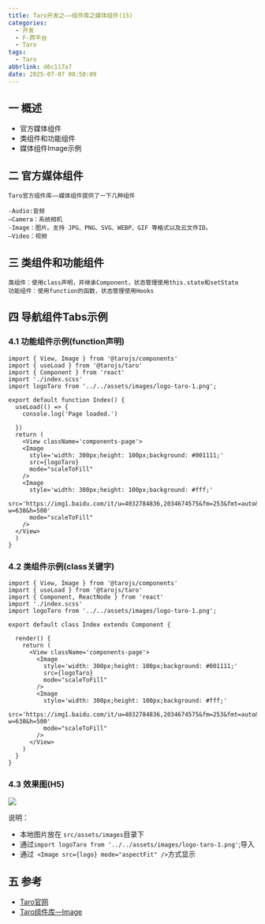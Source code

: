 ```yaml
---
title: Taro开发之——组件库之媒体组件(15)
categories:
  - 开发
  - F-跨平台
  - Taro
tags:
  - Taro
abbrlink: d6c117a7
date: 2025-07-07 08:50:09
---
```

## 一 概述

* 官方媒体组件
* 类组件和功能组件
* 媒体组件Image示例

<!--more-->

## 二 官方媒体组件

```
Taro官方组件库——媒体组件提供了一下几种组件

-Audio:音频
—Camera：系统相机
-Image：图片。支持 JPG、PNG、SVG、WEBP、GIF 等格式以及云文件ID。
—Video：视频
```

## 三 类组件和功能组件

```
类组件：使用class声明，并继承Component，状态管理使用this.state和setState
功能组件：使用function的函数，状态管理使用Hooks
```

## 四 导航组件Tabs示例

### 4.1 功能组件示例(function声明)

```
import { View, Image } from '@tarojs/components'
import { useLoad } from '@tarojs/taro'
import { Component } from 'react'
import './index.scss'
import logoTaro from '../../assets/images/logo-taro-1.png';

export default function Index() {
  useLoad(() => {
    console.log('Page loaded.')

  })
  return (
    <View className='components-page'>
    <Image
      style='width: 300px;height: 100px;background: #001111;'
      src={logoTaro}
      mode="scaleToFill"
    />
    <Image
      style='width: 300px;height: 100px;background: #fff;'
      src='https://img1.baidu.com/it/u=4032784836,2034674575&fm=253&fmt=auto&app=138&f=JPEG?w=638&h=500'
      mode="scaleToFill"
    />
  </View>
  )
}
```

### 4.2 类组件示例(class关键字)

```
import { View, Image } from '@tarojs/components'
import { useLoad } from '@tarojs/taro'
import { Component, ReactNode } from 'react'
import './index.scss'
import logoTaro from '../../assets/images/logo-taro-1.png';

export default class Index extends Component {

  render() {
    return (
      <View className='components-page'>
        <Image
          style='width: 300px;height: 100px;background: #001111;'
          src={logoTaro}
          mode="scaleToFill"
        />
        <Image
          style='width: 300px;height: 100px;background: #fff;'
          src='https://img1.baidu.com/it/u=4032784836,2034674575&fm=253&fmt=auto&app=138&f=JPEG?w=638&h=500'
          mode="scaleToFill"
        />
      </View>
    )
  }
}
```

### 4.3 效果图(H5)

![][1]

说明：

* 本地图片放在 `src/assets/images`目录下
* 通过`import logoTaro from '../../assets/images/logo-taro-1.png'`;导入
* 通过` <Image src={logo} mode="aspectFit" />`方式显示

## 五 参考

* [Taro官网](https://docs.taro.zone/docs/)
* [Taro组件库—Image](https://docs.taro.zone/docs/components/media/image)



[1]:https://cdn.jsdelivr.net/gh/PGzxc/CDN/blog-taro/taro-15-component-image-1.png